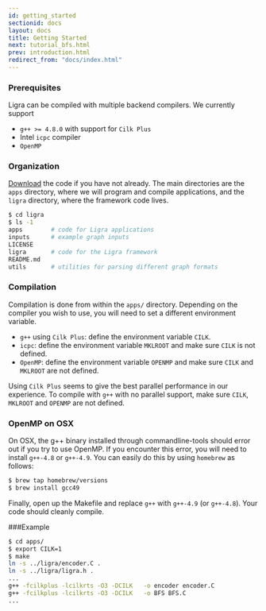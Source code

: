 ```yaml
---
id: getting_started
sectionid: docs
layout: docs
title: Getting Started
next: tutorial_bfs.html
prev: introduction.html
redirect_from: "docs/index.html"
---
```


### Prerequisites 

Ligra can be compiled with multiple backend compilers. We currently support

* `g++ >= 4.8.0` with support for `Cilk Plus`
* Intel `icpc` compiler
* `OpenMP`

### Organization

[Download](https://github.com/jshun/ligra/archive/master.zip) the code if you 
have not already. The main directories are the `apps` directory, where we will
program and compile applications, and the `ligra` directory, where the framework 
code lives. 

``` bash
$ cd ligra
$ ls -1
apps        # code for Ligra applications
inputs      # example graph inputs
LICENSE
ligra       # code for the Ligra framework
README.md
utils       # utilities for parsing different graph formats
```

### Compilation

Compilation is done from within the `apps/` directory. Depending on the compiler
you wish to use, you will need to set a different environment variable. 

* `g++` using `Cilk Plus`: define the environment variable `CILK`. 
* `icpc`: define the environment variable `MKLROOT` and make sure `CILK` is not defined. 
* `OpenMP`: define the environment variable `OPENMP` and make sure 
  `CILK` and `MKLROOT` are not defined. 

Using `Cilk Plus` seems to give the best parallel performance in our experience. To compile 
with `g++` with no parallel support, make sure `CILK`, `MKLROOT` and `OPENMP` are not 
defined.

### OpenMP on OSX

On OSX, the g++ binary installed through commandline-tools should error out if you try
to use OpenMP. If you encounter this error, you will need to install `g++-4.8` or 
`g++-4.9`. You can easily do this by using `homebrew` as follows: 

``` bash
$ brew tap homebrew/versions
$ brew install gcc49
```

Finally, open up the Makefile and replace `g++` with `g++-4.9` (or `g++-4.8`). Your
code should cleanly compile. 

###Example

``` bash
$ cd apps/
$ export CILK=1
$ make
ln -s ../ligra/encoder.C .
ln -s ../ligra/ligra.h .
...
g++ -fcilkplus -lcilkrts -O3 -DCILK   -o encoder encoder.C
g++ -fcilkplus -lcilkrts -O3 -DCILK   -o BFS BFS.C
...
```
